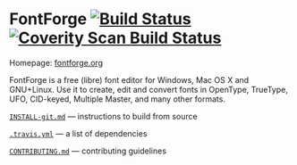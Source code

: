 # FontForge [![Build Status](https://travis-ci.org/fontforge/fontforge.png)](https://travis-ci.org/fontforge/fontforge) [![Coverity Scan Build Status](https://scan.coverity.com/projects/792/badge.svg?flat=1)](https://scan.coverity.com/projects/792)

Homepage: [fontforge.org](http://fontforge.org)

FontForge is a free (libre) font editor for Windows, Mac OS X and GNU+Linux. 
Use it to create, edit and convert fonts in OpenType, TrueType, UFO, CID-keyed, Multiple Master, and many other formats.

[`INSTALL-git.md`](INSTALL-git.md) &mdash; instructions to build from source

[`.travis.yml`](.travis.yml) &mdash; a list of dependencies

[`CONTRIBUTING.md`](CONTRIBUTING.md) &mdash; contributing guidelines
